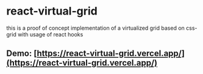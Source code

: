 # react-virtual-grid

this is a proof of concept implementation of a virtualized grid based on
css-grid with usage of react hooks

## Demo: [https://react-virtual-grid.vercel.app/](https://react-virtual-grid.vercel.app/)
